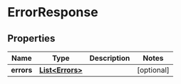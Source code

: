 

# ErrorResponse


## Properties

| Name | Type | Description | Notes |
|------------ | ------------- | ------------- | -------------|
|**errors** | [**List&lt;Errors&gt;**](Errors.md) |  |  [optional] |



